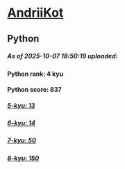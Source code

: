 # [AndriiKot](https://www.codewars.com/users/AndriiKot) 
## Python

##### As of 2025-10-07 18:50:19 uploaded:

#### Python rank: 4 kyu

#### Python score: 837

##### [5-kyu: 13](https://github.com/AndriiKot/Python__CodeWars/tree/main/kyu-5)

##### [6-kyu: 14](https://github.com/AndriiKot/Python__CodeWars/tree/main/kyu-6)

##### [7-kyu: 50](https://github.com/AndriiKot/Python__CodeWars/tree/main/kyu-7)

##### [8-kyu: 150](https://github.com/AndriiKot/Python__CodeWars/tree/main/kyu-8)

